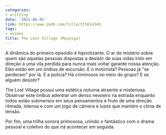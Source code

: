 ```yaml
---
categories:
- writting
date: '2021-06-05'
link: https://www.imdb.com/title/tt5614348
tags:
- animes
title: The Lost Village (Mayoiga)
---
```


A dinâmica do primeiro episódio é hipnotizante. O ar de mistério sobre quem são aquelas pessoas dispostas a desistir de suas vidas indo em direção a uma vila perdida para nunca mais voltar garante nossa atenção. Eles estão em um ônibus de excursão. E o motorista? Pessoas já "se perderam" por lá. E a polícia? Há criminosos no meio do grupo? E se alguém desistir?

The Lost Village possui uma estética noturna atraente e misteriosa. Observar este ônibus adentrar um denso nevoeiro na estrada enquanto todos estão submersos em seus pensamentos é fruto de uma direção ritmada, intensa e com um jogo de câmera e luzes que mantém o clima de tensão.

Por fim, uma trilha sonora primososa, unindo o fantástico com o drama pessoal e coletivo do que irá acontecer em seguida.


